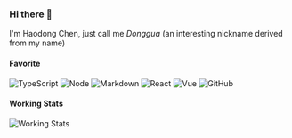 ### Hi there 👋

I'm Haodong Chen, just call me _Donggua_ (an interesting nickname derived from my name)

#### Favorite

![TypeScript](https://img.shields.io/badge/TypeScript-3178C6?logo=TypeScript&logoColor=fff) ![Node](https://img.shields.io/badge/Node.js-026e00?logo=Node.js&logoColor=fff) ![Markdown](https://img.shields.io/badge/Markdown-343a40?logo=Markdown&logoColor=fff) ![React](https://img.shields.io/badge/React-087ea4?logo=React&logoColor=fff) ![Vue](https://img.shields.io/badge/Vue.js-42b883?logo=Vue.js&logoColor=fff) ![GitHub](https://img.shields.io/badge/GitHub-24292f?logo=Github&logoColor=fff)

#### Working Stats

![Working Stats](https://github-readme-stats.vercel.app/api/wakatime?username=@donggua&hide_title=true&langs_count=5&theme=vue-dark&show-icons=true&range=last_7_days)
